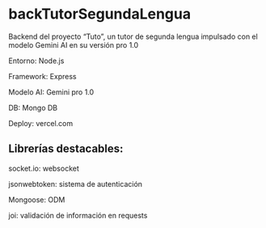# backTutorSegundaLengua

Backend del proyecto “Tuto”, un tutor de segunda lengua impulsado con el modelo Gemini AI en su versión pro 1.0

Entorno: Node.js

Framework: Express

Modelo AI: Gemini pro 1.0

DB: Mongo DB

Deploy: vercel.com

## Librerías destacables:

socket.io: websocket

jsonwebtoken: sistema de autenticación

Mongoose: ODM

joi: validación de información en requests
